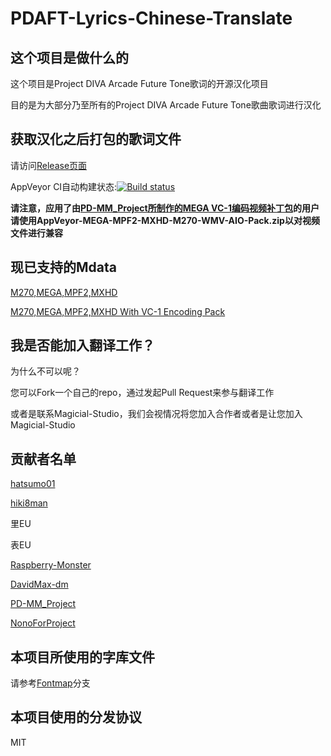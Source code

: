 # PDAFT-Lyrics-Chinese-Translate

## 这个项目是做什么的

这个项目是Project DIVA Arcade Future Tone歌词的开源汉化项目

目的是为大部分乃至所有的Project DIVA Arcade Future Tone歌曲歌词进行汉化

## 获取汉化之后打包的歌词文件

请访问[Release页面](https://github.com/Magicial-Studio/PDAFT-Lyrics-Chinese-Translate/releases)

AppVeyor CI自动构建状态:[![Build status](https://ci.appveyor.com/api/projects/status/5eg6myoeiou7hxjj)](https://ci.appveyor.com/project/Raspberry-Monster/pdaft-lyrics-chinese-translate)

**请注意，应用了由[PD-MM_Project所制作的MEGA VC-1编码视频补丁包](https://t.bilibili.com/559048589817303445)的用户请使用AppVeyor-MEGA-MPF2-MXHD-M270-WMV-AIO-Pack.zip以对视频文件进行兼容**

## 现已支持的Mdata

[M270,MEGA,MPF2,MXHD](https://github.com/Magicial-Studio/PDAFT-Lyrics-Chinese-Translate/tree/MEGA-MPF2-MXHD-M270-AIO)

[M270,MEGA,MPF2,MXHD With VC-1 Encoding Pack](https://github.com/Magicial-Studio/PDAFT-Lyrics-Chinese-Translate/tree/MEGA-MPF2-MXHD-M270-WMV-AIO)
## 我是否能加入翻译工作？

为什么不可以呢？

您可以Fork一个自己的repo，通过发起Pull Request来参与翻译工作

或者是联系Magicial-Studio，我们会视情况将您加入合作者或者是让您加入Magicial-Studio

## 贡献者名单

[hatsumo01](https://github.com/hatsumo01)

[hiki8man](https://github.com/hiki8man)

里EU

表EU

[Raspberry-Monster](https://github.com/Raspberry-Monster)

[DavidMax-dm](https://github.com/DavidMax-dm)

[PD-MM_Project](https://github.com/WM86)

[NonoForProject](https://github.com/NonoForProject)

## 本项目所使用的字库文件

请参考[Fontmap](https://github.com/Magicial-Studio/PDAFT-Lyrics-Chinese-Translate/tree/Fontmap)分支

## 本项目使用的分发协议

MIT
